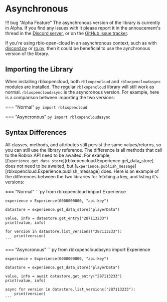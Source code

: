 # Asynchronous

!!! bug "Alpha Feature"
    The asynchronous version of the library is currently in Alpha. If you find any issues with it please report it in the annoucement's thread in the [Discord server](https://discord.gg/zW36pJGFnh), or on the [GitHub issue tracker](https://github.com/treeben77/rblx-open-cloud/issues).

If you're using rblx-open-cloud in an asynchronous context, such as with [discord.py](https://github.com/Rapptz/discord.py) or [ro.py](https://github.com/ro-py/ro.py), then it could be beneficial to use the aynchronous version of the library.

## Importing the Library

When installing rblxopencloud, both `rblxopencloud` and `rblxopencloudasync` modules are installed. The regular `rblxopencloud` library will still work as normal. `rblxopencloudasync` is the asyncronous version. For example, here is a comparison between importing the two versions:

=== "Normal"
    ```py
    import rblxopencloud
    ```

=== "Asyncronous"
    ```py
    import rblxopencloudasync
    ```

## Syntax Differences

All classes, methods, and attributes still persist the same values/returns, so you can still use the library reference. The difference is all methods that call to the Roblox API need to be awaited. For example, [`Experience.get_data_store`][rblxopencloud.Experience.get_data_store] does not need to be awaited, but [`Experience.publish_message`][rblxopencloud.Experience.publish_message] does. Here is an example of the differences between the two libraries for fetching a key, and listing it's versions:

=== "Normal"
    ```py
    from rblxopencloud import Experience

    experience = Experience(0000000000, "api-key")

    datastore = experience.get_data_store("playerData")

    value, info = datastore.get_entry("287113233")
    print(value, info)

    for version in datastore.list_versions("287113233"):
        print(version)
    ```

=== "Asyncronous"
    ```py
    from rblxopencloudasync import Experience

    experience = Experience(0000000000, "api-key")

    datastore = experience.get_data_store("playerData")

    value, info = await datastore.get_entry("287113233")
    print(value, info)

    async for version in datastore.list_versions("287113233"):
        print(version)
    ```